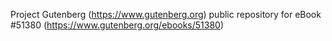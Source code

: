 Project Gutenberg (https://www.gutenberg.org) public repository for
eBook #51380 (https://www.gutenberg.org/ebooks/51380)
